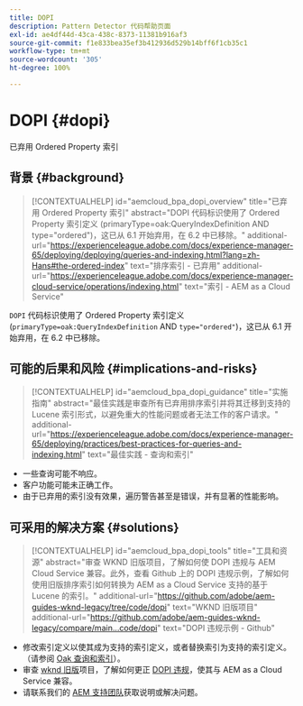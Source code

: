 ```yaml
---
title: DOPI
description: Pattern Detector 代码帮助页面
exl-id: ae4df44d-43ca-438c-8373-11381b916af3
source-git-commit: f1e833bea35ef3b412936d529b14bff6f1cb35c1
workflow-type: tm+mt
source-wordcount: '305'
ht-degree: 100%

---
```


# DOPI {#dopi}

已弃用 Ordered Property 索引

## 背景 {#background}

>[!CONTEXTUALHELP]
>id="aemcloud_bpa_dopi_overview"
>title="已弃用 Ordered Property 索引"
>abstract="DOPI 代码标识使用了 Ordered Property 索引定义 (primaryType=oak:QueryIndexDefinition AND type=&quot;ordered&quot;)，这已从 6.1 开始弃用，在 6.2 中已移除。"
>additional-url="https://experienceleague.adobe.com/docs/experience-manager-65/deploying/deploying/queries-and-indexing.html?lang=zh-Hans#the-ordered-index" text="排序索引 - 已弃用"
>additional-url="https://experienceleague.adobe.com/docs/experience-manager-cloud-service/operations/indexing.html" text="索引 - AEM as a Cloud Service"

`DOPI` 代码标识使用了 Ordered Property 索引定义 (`primaryType=oak:QueryIndexDefinition` AND `type="ordered"`)，这已从 6.1 开始弃用，在 6.2 中已移除。

## 可能的后果和风险 {#implications-and-risks}

>[!CONTEXTUALHELP]
>id="aemcloud_bpa_dopi_guidance"
>title="实施指南"
>abstract="最佳实践是审查所有已弃用排序索引并将其迁移到支持的 Lucene 索引形式，以避免重大的性能问题或者无法工作的客户请求。"
>additional-url="https://experienceleague.adobe.com/docs/experience-manager-65/deploying/practices/best-practices-for-queries-and-indexing.html" text="最佳实践 - 查询和索引"

* 一些查询可能不响应。
* 客户功能可能未正确工作。
* 由于已弃用的索引没有效果，遍历警告甚至是错误，并有显著的性能影响。

## 可采用的解决方案 {#solutions}

>[!CONTEXTUALHELP]
>id="aemcloud_bpa_dopi_tools"
>title="工具和资源"
>abstract="审查 WKND 旧版项目，了解如何使 DOPI 违规与 AEM Cloud Service 兼容。此外，查看 Github 上的 DOPI 违规示例，了解如何使用旧版排序索引如何转换为 AEM as a Cloud Service 支持的基于 Lucene 的索引。"
>additional-url="https://github.com/adobe/aem-guides-wknd-legacy/tree/code/dopi" text="WKND 旧版项目"
>additional-url="https://github.com/adobe/aem-guides-wknd-legacy/compare/main...code/dopi" text="DOPI 违规示例 - Github"

* 修改索引定义以使其成为支持的索引定义，或者替换索引为支持的索引定义。（请参阅 [Oak 查询和索引](https://experienceleague.adobe.com/docs/experience-manager-65/deploying/deploying/queries-and-indexing.html)）。
* 审查 [wknd 旧版](https://github.com/adobe/aem-guides-wknd-legacy/tree/code/dopi)项目，了解如何更正 [DOPI 违规](https://github.com/adobe/aem-guides-wknd-legacy/compare/main...code/dopi)，使其与 AEM as a Cloud Service 兼容。
* 请联系我们的 [AEM 支持团队](https://helpx.adobe.com/cn/enterprise/using/support-for-experience-cloud.html)获取说明或解决问题。
